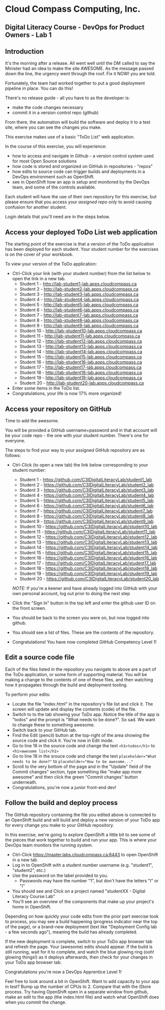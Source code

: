 # Cloud Compass Computing, Inc.

## Digital Literacy Course - DevOps for Product Owners - Lab 1

## Introduction

It's the morning after a release. All went well until the DM called to say the Minister had an idea to make the site AWESOME. As the message passed down the line, the urgency went through the roof. Fix it NOW! you are told.

Fortunately, the team had worked together to put a good deployment pipeline in place.  You can do this!

There's no release guide - all you have to as the developer is:

* make the code changes necessary
* commit it in a version control repo (github)

From there, the automation will build the software and deploy it to a test site, where you can see the changes you make.

This exercise makes use of a basic "ToDo List" web application.

In the course of this exercise, you will experience:
 
* how to access and navigate in Github - a version control system used for most Open Source solutions
* how code is stored and organized on GitHub in repositories - "repos"
* how edits to source code can trigger builds and deployments in a DevOps environment such as OpenShift.
* see in OpenShift how an app is setup and monitored by the DevOps team, and some of the controls available.

Each student will have the use of their own repository for this exercise, but please ensure that you access your *assigned repo only* to avoid causing confusion for another student.

Login details that you'll need are in the steps below.

## Access your deployed ToDo List web application
 
The starting point of the exercise is that a version of the ToDo application has been deployed for each student. Your student number for the exercises is on the cover of your workbook.

To view your version of the ToDo application:

* Ctrl-Click your link (with your student number) from the list below to open the link in a new tab.
  * Student 1 - http://lab-student1-lab.apps.cloudcompass.ca
  * Student 2 - http://lab-student2-lab.apps.cloudcompass.ca
  * Student 3 - http://lab-student3-lab.apps.cloudcompass.ca
  * Student 4 - http://lab-student4-lab.apps.cloudcompass.ca
  * Student 5 - http://lab-student5-lab.apps.cloudcompass.ca
  * Student 6 - http://lab-student6-lab.apps.cloudcompass.ca
  * Student 7 - http://lab-student7-lab.apps.cloudcompass.ca
  * Student 8 - http://lab-student8-lab.apps.cloudcompass.ca
  * Student 9 - http://lab-student9-lab.apps.cloudcompass.ca
  * Student 10 - http://lab-student10-lab.apps.cloudcompass.ca
  * Student 11 - http://lab-student11-lab.apps.cloudcompass.ca
  * Student 12 - http://lab-student12-lab.apps.cloudcompass.ca
  * Student 13 - http://lab-student13-lab.apps.cloudcompass.ca
  * Student 14 - http://lab-student14-lab.apps.cloudcompass.ca
  * Student 15 - http://lab-student15-lab.apps.cloudcompass.ca
  * Student 16 - http://lab-student16-lab.apps.cloudcompass.ca
  * Student 17 - http://lab-student17-lab.apps.cloudcompass.ca
  * Student 18 - http://lab-student18-lab.apps.cloudcompass.ca
  * Student 19 - http://lab-student19-lab.apps.cloudcompass.ca
  * Student 20 - http://lab-student20-lab.apps.cloudcompass.ca
* Enter some items in the ToDo list.
* Congratulations, your life is now 17% more organized!

## Access your repository on GitHub

Time to add the awesome.

You will be provided a GitHub username+password and in that account will be your code repo - the one with your student number. There's one for everyone.

The steps to find your way to your assigned GitHub repository are as follows:

* Ctrl-Click (to open a new tab) the link below corresponding to your student number:
  * Student 1 - https://github.com/C3IDigitalLiteracyLab/student1_lab
  * Student 2 - https://github.com/C3IDigitalLiteracyLab/student2_lab
  * Student 3 - https://github.com/C3IDigitalLiteracyLab/student3_lab
  * Student 4 - https://github.com/C3IDigitalLiteracyLab/student4_lab
  * Student 5 - https://github.com/C3IDigitalLiteracyLab/student5_lab
  * Student 6 - https://github.com/C3IDigitalLiteracyLab/student6_lab
  * Student 7 - https://github.com/C3IDigitalLiteracyLab/student7_lab
  * Student 8 - https://github.com/C3IDigitalLiteracyLab/student8_lab
  * Student 9 - https://github.com/C3IDigitalLiteracyLab/student9_lab
  * Student 10 - https://github.com/C3IDigitalLiteracyLab/student10_lab
  * Student 11 - https://github.com/C3IDigitalLiteracyLab/student11_lab
  * Student 12 - https://github.com/C3IDigitalLiteracyLab/student12_lab
  * Student 13 - https://github.com/C3IDigitalLiteracyLab/student13_lab
  * Student 14 - https://github.com/C3IDigitalLiteracyLab/student14_lab
  * Student 15 - https://github.com/C3IDigitalLiteracyLab/student15_lab
  * Student 16 - https://github.com/C3IDigitalLiteracyLab/student16_lab
  * Student 17 - https://github.com/C3IDigitalLiteracyLab/student17_lab
  * Student 18 - https://github.com/C3IDigitalLiteracyLab/student18_lab
  * Student 19 - https://github.com/C3IDigitalLiteracyLab/student19_lab
  * Student 20 - https://github.com/C3IDigitalLiteracyLab/student20_lab

  *NOTE:* If you're a keener and have already logged into GitHub with your own personal account, log out prior to doing the next step

* Click the "Sign In" button in the top left and enter the github user ID on the front screen.
* You should be back to the screen you were on, but now logged into github.
* You should see a list of files. These are the contents of the repository.
* Congratulations! You have now completed GitHub Competency Level 1! 

## Edit a source code file

Each of the files listed in the repository you navigate to above are a part of the ToDo application, or some form of supporting material.  You will be making a change to the contents of one of these files, and then watching how it propagates through the build and deployment tooling.
 
To perform your edits:

* Locate the file "index.html" in the repository's file list and click it. The screen will update and display the contents (code) of the file.
* Switch to to the tab showing your ToDo app. Notice the title of the app is "todos" and the prompt is "What needs to be done?". So sad.  We want to change these to something awesome.
* Switch back to your GitHub tab.
* Find the Edit (pencil) button at the top-right of the area showing the source code and click it. You're now in Edit mode.
* Go to line 16 in the source code and change the text `<h1>todos</h1>` to `<h1>awesome list</h1>`
* Go to line 18 in the srouce code and change the text `placeholder="What needs to be done?"` to `placeholder="How to be awesome..."`
* Scroll to the very bottom of the page and in the "Update" field of the Commit changes" section, type something like "make app more awesome" and then click the green "Commit changes" button underneath.
* Congratulations, you're now a junior front-end dev!
  
## Follow the build and deploy process

The GitHub repository containing the file you edited above is connected to an OpenShift build and will build and deploy a new version of your ToDo app for every change you make to your GitHub repository.

In this exercise, we're going to explore OpenShift a little bit to see some of the pieces that work together to build and run your app. This is where your DevOps team monitors the running system.

* Ctrl-Click https://master.labs.cloudcompass.ca:8443 to open OpenShift in a new tab
* Log in to OpenShift with a student number username (e.g. "student1", "student2", etc.)
* Use the password on the label provided to you.
  * Passwords may have the number "1", but don't have the letters "l" or "I"
* You should see and Click on a project named "studentXX - Digital Literacy Course Lab"
* You'll see an overview of the components that make up your project's home in OpenShift.

Depending on how quickly your code edits from the prior part exercise took to process, you may see a build happening (progress indicator near the top of the page), or a brand-new deployment (text like "Deployment Config lab - a few seconds ago"), meaning the build has already completed.

If the new deployment is complete, switch to your ToDo app browser tab and refresh the page.  Your (awesome) edits should appear. If the build is still running, wait for it to complete, and watch the blue glowing ring (ooh! glowing things!) as it deploys afterwards, then check for your changes in your ToDo app browser tab.

Congratulations you're now a DevOps Apprentice Level 1!

Feel free to look around a bit in OpenShift.  Want to add capacity to your app in test? Bump up the number of CPUs to 2. Compare that with the iStore process. Try having OpenShift open in a separate window from github, make an edit to the app (the index.html file) and watch what OpenShift does when you commit the change.
